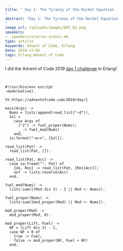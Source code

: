 ```yaml
---
title: " Day 1: The Tyranny of the Rocket Equation
"
abstract: "Day 1: The Tyranny of the Rocket Equation
"
image_url: /uploads/images/DAY_01.png
speakers:
- _speakers/stavros-aronis.md
type: article
keywords: Advent of Code, Erlang
date: 2019-12-02
tags: Erlang,Advent of Code
---
```


I did&nbsp;the Advent of Code 2019&nbsp;<a href="https://adventofcode.com/2019/day/1">day 1&nbsp;challenge</a>&nbsp;in Erlang!&nbsp;

&nbsp;

<pre>
<code class="language-erlang">#!/usr/bin/env escript
-mode(native).

%% https://adventofcode.com/2019/day/1

main(Args) -&gt;
  Nums = lists:append(read_list("~d")),
  Sol =
    case Args of
      ["2"] -&gt; fuel_proper(Nums);
      _ -&gt; fuel_mod(Nums)
    end,
  io:format("~w~n", [Sol]).

read_list(Pat) -&gt;
  read_list(Pat, []).

read_list(Pat, Acc) -&gt;
  case io:fread("", Pat) of
    {ok, Res} -&gt; read_list(Pat, [Res|Acc]);
    eof -&gt; lists:reverse(Acc)
  end.

fuel_mod(Nums) -&gt;
  lists:sum([(Mod div 3) - 2 || Mod &lt;- Nums]).

fuel_proper(Nums) -&gt;
  lists:sum([mod_proper(Mod) || Mod &lt;- Nums]).

mod_proper(Mod) -&gt;
  mod_proper(Mod, 0).

mod_proper(Lift, Fuel) -&gt;
  NF = (Lift div 3) - 2,
  case NF &lt; 0 of
    true -&gt; Fuel;
    false -&gt; mod_proper(NF, Fuel + NF)
  end.
</code></pre>

&nbsp;

&nbsp;

<pre>

&nbsp;</pre>

